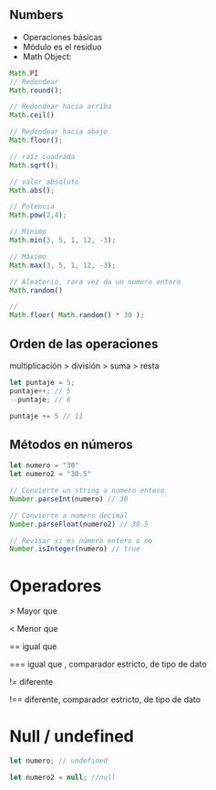 ## **Numbers**

- Operaciones básicas
- Módulo es el residuo
- Math Object:

```js
Math.PI
// Redondear
Math.round();

// Redondear hacia arriba
Math.ceil()

// Redondear hacia abajo
Math.floor();

// raíz cuadrada
Math.sqrt();

// valor absoluto
Math.abs(); 

// Potencia
Math.pow(2,4);

// Mínimo 
Math.min(3, 5, 1, 12, -3);

// Máximo
Math.max(3, 5, 1, 12, -3);

// Aleatorio, rara vez da un numero entero
Math.random()

//
Math.floor( Math.random() * 30 );

``` 

## Orden de las operaciones

multiplicación > división > suma > resta

```js
let puntaje = 5;
puntaje++; // 5
--puntaje; // 6

puntaje += 5 // 11 
```

## Métodos en números

```js
let numero = "30"
let numero2 = "30.5"

// Convierte un string a numero entero
Number.parseInt(numero) // 30

// Convierte a numero decimal
Number.parseFloat(numero2) // 30.5

// Revisar si es número entero o no
Number.isInteger(numero) // true
```

# Operadores

\> Mayor que

< Menor que

== igual que

\=== igual que , comparador estricto, de tipo de dato

!= diferente 

!== diferente, comparador estricto, de tipo de dato


# Null / undefined

```js
let numero; // undefined

let numero2 = null; //null
```
